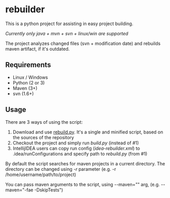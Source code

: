 # rebuilder
This is a python project for assisting in easy project building.

*Currently only java + mvn + svn + linux/win are supported*

The project analyzes changed files (svn + modification date) and rebuilds maven artifact,
if it's outdated.

## Requirements
* Linux / Windows
* Python (2 or 3)
* Maven (3+)
* svn (1.6+)

## Usage
There are 3 ways of using the script:

1. Download and use [rebuild.py](https://github.com/bugy/rebuilder/releases/download/1.1.0/rebuild.py). It's a single and minified script, based on the sources of the repository
2. Checkout the project and simply run *build.py* (instead of #1)
3. IntellijIDEA users can copy run config (*idea-rebuilder.xml*) to .idea/runConfigurations and specify path to *rebuild.py* (from #1)

By default the script searches for maven projects in a current directory. The directory can be changed using *-r* parameter (e.g. -r /home/username/path/to/project)

You can pass maven arguments to the script, using --maven="" arg, (e.g. --maven="-fae -DskipTests")
